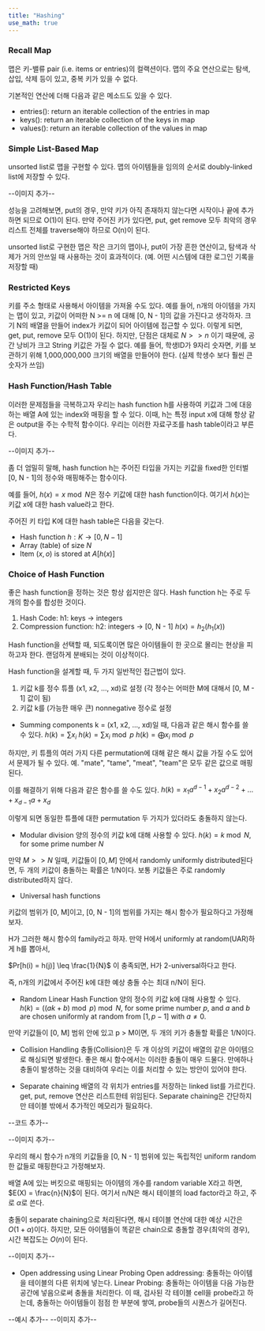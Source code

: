 ```yaml
---
title: "Hashing"
use_math: true
---
```


### Recall Map
맵은 키-밸류 pair (i.e. items or entries)의 컬랙션이다.
맵의 주요 연산으로는 탐색, 삽입, 삭제 등이 있고, 중복 키가 있을 수 없다.

기본적인 연산에 더해 다음과 같은 메소드도 있을 수 있다.
- entries(): return an iterable collection of the entries in map
- keys(): return an iterable collection of the keys in map
- values(): return an iterable collection of the values in map

### Simple List-Based Map
unsorted list로 맵을 구현할 수 있다.
맵의 아이템들을 임의의 순서로 doubly-linked list에 저장할 수 있다.

--이미지 추가--

성능을 고려해보면, put의 경우, 만약 키가 아직 존재하지 않는다면 시작이나 끝에 추가하면 되므로 O(1)이 된다.
만약 주어진 키가 있다면, put, get remove 모두 최악의 경우 리스트 전체를 traverse해야 하므로 O(n)이 된다.

unsorted list로 구현한 맵은 작은 크기의 맵이나, put이 가장 흔한 연산이고, 탐색과 삭제가 거의 안쓰일 때 사용하는 것이 효과적이다. (예. 어떤 시스템에 대한 로그인 기록을 저장할 때)

### Restricted Keys
키를 주소 형태로 사용해서 아이템을 가져올 수도 있다. 예를 들어, n개의 아이템을 가지는 맵이 있고, 키값이 어떠한 N >= n 에 대해 [0, N - 1]의 값을 가진다고 생각하자.
크기 N의 배열을 만들어 index가 키값이 되어 아이템에 접근할 수 있다. 이렇게 되면, get, put, remove 모두 O(1)이 된다.
하지만, 단점은 대체로 $N >> n$ 이기 때문에, 공간 낭비가 크고 String 키값은 가질 수 없다. 예를 들어, 학생ID가 9자리 숫자면, 키를 보관하기 위해 1,000,000,000 크기의 배열을 만들어야 한다. (실제 학생수 보다 훨씬 큰 숫자가 쓰임)

### Hash Function/Hash Table
이러한 문제점들을 극복하고자 우리는 hash function h를 사용하여 키값과 그에 대응하는 배열 A에 있는 index와 매핑을 할 수 있다.
이때, h는 특정 input x에 대해 항상 같은 output을 주는 수학적 함수이다.
우리는 이러한 자료구조를 hash table이라고 부른다.

--이미지 추가--

좀 더 엄밀히 말해, hash function h는 주어진 타입을 가지는 키값을 fixed한 인터벌 [0, N - 1]의 정수와 매핑해주는 함수이다.

예를 들어, $h(x) = x \bmod N$은 정수 키값에 대한 hash function이다. 여기서 $h(x)$는 키값 x에 대한 hash value라고 한다.

주어진 키 타입 K에 대한 hash table은 다음을 갖는다.
- Hash function $h: K \rightarrow [0, N - 1]$
- Array (table) of size $N$
- Item $(x, o)$ is stored at $A[h(x)]$

### Choice of Hash Function
좋은 hash function을 정하는 것은 항상 쉽지만은 않다.
Hash function h는 주로 두 개의 함수를 합성한 것이다.
1) Hash Code: h1: keys -> integers
2) Compression function: h2: integers -> [0, N - 1]
$h(x) = h_{2}(h_{1}(x))$

Hash function을 선택할 때, 되도록이면 많은 아이템들이 한 곳으로 몰리는 현상을 피하고자 한다. 랜덤하게 분배되는 것이 이상적이다.

Hash function을 설계할 때, 두 가지 일반적인 접근법이 있다.
1) 키값 k를 정수 튜플 (x1, x2, ..., xd)로 설정 (각 정수는 어떠한 M에 대해서 [0, M - 1] 값이 됨)
2) 키값 k를 (가능한 매우 큰) nonnegative 정수로 설정

- Summing components
k = (x1, x2, ..., xd)일 때, 다음과 같은 해시 함수를 쓸 수 있다.
$h(k) = \sum x_{i}$
$h(k) = \sum x_{i} \bmod p$
$h(k) = \bigoplus x_{i} \bmod p$

하지만, 키 튜플의 여러 가지 다른 permutation에 대해 같은 해시 값을 가질 수도 있어서 문제가 될 수 있다.
예. "mate", "tame", "meat", "team"은 모두 같은 값으로 매핑된다.

이를 해결하기 위해 다음과 같은 함수를 쓸 수도 있다.
$h(k) = x_{1}a^{d-1} + x_{2}a^{d-2} + ... + x_{d-1}a + x_{d}$

이렇게 되면 동일한 튜플에 대한 permutation 두 가지가 있더라도 충돌하지 않는다.

- Modular division
양의 정수의 키값 k에 대해 사용할 수 있다.
$h(k) = k \bmod N$, for some prime number $N$

만약 $M >> N$ 일때, 키값들이 $[0, M]$ 안에서 randomly uniformly distributed된다면, 두 개의 키값이 충돌하는 확률은 1/N이다.
보통 키값들은 주로 randomly distributed하지 않다.

- Universal hash functions

키값의 범위가 [0, M]이고, [0, N - 1]의 범위를 가지는 해시 함수가 필요하다고 가정해보자.

H가 그러한 해시 함수의 family라고 하자. 만약 H에서 uniformly at random(UAR)하게 h를 뽑아서,

$Pr[h(i) = h(j)] \leq \frac{1}{N}$ 이 충족되면, H가 2-universal하다고 한다.

즉, n개의 키값에서 주어진 k에 대한 예상 충돌 수는 최대 n/N이 된다.

- Random Linear Hash Function
양의 정수의 키값 k에 대해 사용할 수 있다.
$h(k) = ((ak + b) \bmod p) \bmod N$, for some prime number $p$, and $a$ and $b$ are chosen uniformly at random from $[1, p - 1]$ with $a \neq 0$.

만약 키값들이 [0, M] 범위 안에 있고 p > M이면, 두 개의 키가 충돌할 확률은 1/N이다.

- Collision Handling
충돌(Collision)은 두 개 이상의 키값이 배열의 같은 아이템으로 해싱되면 발생한다.
좋은 해시 함수에서는 이러한 충돌이 매우 드물다.
만에하나 충돌이 발생하는 것을 대비하여 우리는 이를 처리할 수 있는 방안이 있어야 한다.

- Separate chaining
배열의 각 위치가 entries를 저장하는 linked list를 가르킨다.
get, put, remove 연산은 리스트한테 위임된다.
Separate chaining은 간단하지만 테이블 밖에서 추가적인 메모리가 필요하다.

--코드 추가--

--이미지 추가--

우리의 해시 함수가 n개의 키값들을 [0, N - 1] 범위에 있는 독립적인 uniform random한 값들로 매핑한다고 가정해보자.

배열 A에 있는 버킷으로 매핑되는 아이템의 개수를 random variable X라고 하면, $E(X) = \frac{n}{N}$이 된다.
여기서 n/N은 해시 테이블의 load factor라고 하고, 주로 $\alpha$로 쓴다.

충돌이 separate chaining으로 처리된다면, 해시 테이블 연산에 대한 예상 시간은 $O(1 + \alpha)$이다.
하지만, 모든 아이템들이 똑같은 chain으로 충돌할 경우(최악의 경우), 시간 복잡도는 $O(n)$이 된다.

--이미지 추가--

- Open addressing using Linear Probing
Open addressing: 충돌하는 아이템을 테이블의 다른 위치에 넣는다.
Linear Probing: 충돌하는 아이템을 다음 가능한 공간에 넣음으로써 충돌을 처리한다.
이 때, 검사된 각 테이블 cell을 probe라고 하는데, 충돌하는 아이템들이 점점 한 부분에 쌓여, probe들의 시퀀스가 길어진다.

--예시 추가--
--이미지 추가--

